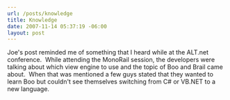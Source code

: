 ```yaml
---
url: /posts/knowledge
title: Knowledge
date: 2007-11-14 05:37:19 -06:00
layout: post
---
```


Joe's post reminded me of something that I heard while at the ALT.net conference.  While attending the MonoRail session, the developers were talking about which view engine to use and the topic of Boo and Brail came about.  When that was mentioned a few guys stated that they wanted to learn Boo but couldn't see themselves switching from C# or VB.NET to a new language.
